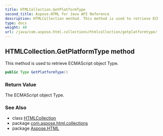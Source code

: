 ```yaml
---
title: HTMLCollection.GetPlatformType
second_title: Aspose.HTML for Java API Reference
description: HTMLCollection method. This method is used to retrieve ECMAScript object Type
type: docs
weight: 40
url: /java/com.aspose.html.collections/htmlcollection/getplatformtype/
---
```

## HTMLCollection.GetPlatformType method

This method is used to retrieve ECMAScript object Type.

```java
public Type GetPlatformType()
```

### Return Value

The ECMAScript object Type.

### See Also

* class [HTMLCollection](../)
* package [com.aspose.html.collections](../../htmlcollection/)
* package [Aspose.HTML](../../../)
